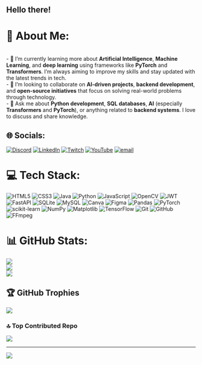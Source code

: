 ## Hello there!

# 💫 About Me:
<br>- 🌱 I’m currently learning more about **Artificial Intelligence**, **Machine Learning**, and **deep learning** using frameworks like **PyTorch** and **Transformers**. I’m always aiming to improve my skills and stay updated with the latest trends in tech.<br>- 👯 I’m looking to collaborate on **AI-driven projects**, **backend development**, and **open-source initiatives** that focus on solving real-world problems through technology.<br>- 💬 Ask me about **Python development**, **SQL databases**, **AI** (especially **Transformers** and **PyTorch**), or anything related to **backend systems**. I love to discuss and share knowledge.<br>


## 🌐 Socials:
[![Discord](https://img.shields.io/badge/Discord-%237289DA.svg?logo=discord&logoColor=white)](https://discord.gg/Dyve41) [![LinkedIn](https://img.shields.io/badge/LinkedIn-%230077B5.svg?logo=linkedin&logoColor=white)](www.linkedin.com/in/allyson-victor-9b534b2b3) [![Twitch](https://img.shields.io/badge/Twitch-%239146FF.svg?logo=Twitch&logoColor=white)]([https://twitch.tv/https://www.twitch.tv/dyve41](https://www.twitch.tv/dyve41)) [![YouTube](https://img.shields.io/badge/YouTube-%23FF0000.svg?logo=YouTube&logoColor=white)](https://youtube.com/@https://www.youtube.com/@dyve41) [![email](https://img.shields.io/badge/Email-D14836?logo=gmail&logoColor=white)](mailto:allysonvictor2398@gmail.com) 

# 💻 Tech Stack:
![HTML5](https://img.shields.io/badge/html5-%23E34F26.svg?style=for-the-badge&logo=html5&logoColor=white) ![CSS3](https://img.shields.io/badge/css3-%231572B6.svg?style=for-the-badge&logo=css3&logoColor=white) ![Java](https://img.shields.io/badge/java-%23ED8B00.svg?style=for-the-badge&logo=openjdk&logoColor=white) ![Python](https://img.shields.io/badge/python-3670A0?style=for-the-badge&logo=python&logoColor=ffdd54) ![JavaScript](https://img.shields.io/badge/javascript-%23323330.svg?style=for-the-badge&logo=javascript&logoColor=%23F7DF1E) ![OpenCV](https://img.shields.io/badge/opencv-%23white.svg?style=for-the-badge&logo=opencv&logoColor=white) ![JWT](https://img.shields.io/badge/JWT-black?style=for-the-badge&logo=JSON%20web%20tokens) ![FastAPI](https://img.shields.io/badge/FastAPI-005571?style=for-the-badge&logo=fastapi) ![SQLite](https://img.shields.io/badge/sqlite-%2307405e.svg?style=for-the-badge&logo=sqlite&logoColor=white) ![MySQL](https://img.shields.io/badge/mysql-4479A1.svg?style=for-the-badge&logo=mysql&logoColor=white) ![Canva](https://img.shields.io/badge/Canva-%2300C4CC.svg?style=for-the-badge&logo=Canva&logoColor=white) ![Figma](https://img.shields.io/badge/figma-%23F24E1E.svg?style=for-the-badge&logo=figma&logoColor=white) ![Pandas](https://img.shields.io/badge/pandas-%23150458.svg?style=for-the-badge&logo=pandas&logoColor=white) ![PyTorch](https://img.shields.io/badge/PyTorch-%23EE4C2C.svg?style=for-the-badge&logo=PyTorch&logoColor=white) ![scikit-learn](https://img.shields.io/badge/scikit--learn-%23F7931E.svg?style=for-the-badge&logo=scikit-learn&logoColor=white) ![NumPy](https://img.shields.io/badge/numpy-%23013243.svg?style=for-the-badge&logo=numpy&logoColor=white) ![Matplotlib](https://img.shields.io/badge/Matplotlib-%23ffffff.svg?style=for-the-badge&logo=Matplotlib&logoColor=black) ![TensorFlow](https://img.shields.io/badge/TensorFlow-%23FF6F00.svg?style=for-the-badge&logo=TensorFlow&logoColor=white) ![Git](https://img.shields.io/badge/git-%23F05033.svg?style=for-the-badge&logo=git&logoColor=white) ![GitHub](https://img.shields.io/badge/github-%23121011.svg?style=for-the-badge&logo=github&logoColor=white) ![FFmpeg](https://shields.io/badge/FFmpeg-%23171717.svg?logo=ffmpeg&style=for-the-badge&labelColor=171717&logoColor=5cb85c)
# 📊 GitHub Stats:
![](https://github-readme-stats.vercel.app/api?username=AllysonVBM&theme=dark&hide_border=false&include_all_commits=false&count_private=true)<br/>
![](https://nirzak-streak-stats.vercel.app/?user=AllysonVBM&theme=dark&hide_border=false)<br/>
![](https://github-readme-stats.vercel.app/api/top-langs/?username=AllysonVBM&theme=dark&hide_border=false&include_all_commits=false&count_private=true&layout=compact)

## 🏆 GitHub Trophies
![](https://github-profile-trophy.vercel.app/?username=AllysonVBM&theme=radical&no-frame=false&no-bg=false&margin-w=4)

### 🔝 Top Contributed Repo
![](https://github-contributor-stats.vercel.app/api?username=AllysonVBM&limit=5&theme=dark&combine_all_yearly_contributions=true)

---
[![](https://visitcount.itsvg.in/api?id=AllysonVBM&icon=2&color=0)](https://visitcount.itsvg.in)

<!-- Proudly created with GPRM ( https://gprm.itsvg.in ) -->
